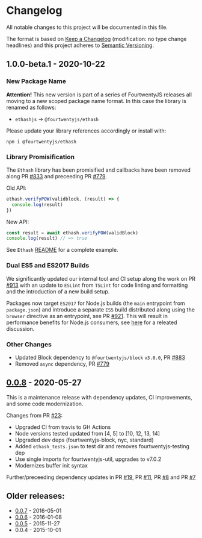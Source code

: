 # Changelog

All notable changes to this project will be documented in this file.

The format is based on [Keep a Changelog](http://keepachangelog.com/en/1.0.0/)
(modification: no type change headlines) and this project adheres to
[Semantic Versioning](http://semver.org/spec/v2.0.0.html).

## 1.0.0-beta.1 - 2020-10-22

### New Package Name

**Attention!** This new version is part of a series of FourtwentyJS releases all moving to a
new scoped package name format. In this case the library is renamed as follows:

- `ethashjs` -> `@fourtwentyjs/ethash`

Please update your library references accordingly or install with:

```shell
npm i @fourtwentyjs/ethash
```

### Library Promisification

The `Ethash` library has been promisified and callbacks have been removed along
PR [#833](https://github.com/420integrated/fourtwentyjs-vm/pull/833) and preceeding PR
[#779](https://github.com/420integrated/fourtwentyjs-vm/pull/779).

Old API:

```typescript
ethash.verifyPOW(validblock, (result) => {
  console.log(result)
})
```

New API:

```typescript
const result = await ethash.verifyPOW(validBlock)
console.log(result) // => true
```

See `Ethash` [README](https://github.com/420integrated/fourtwentyjs-vm/tree/master/packages/ethash#usage)
for a complete example.

[1.0.0]: https://github.com/420integrated/fourtwentyjs-vm/releases/tag/%40fourtwentyjs%2Fethash%401.0.0

### Dual ES5 and ES2017 Builds

We significantly updated our internal tool and CI setup along the work on 
PR [#913](https://github.com/420integrated/fourtwentyjs-vm/pull/913) with an update to `ESLint` from `TSLint` 
for code linting and formatting and the introduction of a new build setup.

Packages now target `ES2017` for Node.js builds (the `main` entrypoint from `package.json`) and introduce
a separate `ES5` build distributed along using the `browser` directive as an entrypoint, see
PR [#921](https://github.com/420integrated/fourtwentyjs-vm/pull/921). This will result
in performance benefits for Node.js consumers, see [here](https://github.com/fourtwentyjs/merkle-patricia-tree/pull/117) for a releated discussion.

### Other Changes

- Updated Block dependency to `@fourtwentyjs/block` `v3.0.0`,
  PR [#883](https://github.com/420integrated/fourtwentyjs-vm/pull/883)
- Removed `async` dependency,
  PR [#779](https://github.com/420integrated/fourtwentyjs-vm/pull/779)

## [0.0.8] - 2020-05-27

This is a maintenance release with dependency updates, CI improvements, and some code modernization.

Changes from PR [#23](https://github.com/fourtwentyjs/ethashjs/pull/23):

- Upgraded CI from travis to GH Actions
- Node versions tested updated from [4, 5] to [10, 12, 13, 14]
- Upgraded dev deps (fourtwentyjs-block, nyc, standard)
- Added `ethash_tests.json` to test dir and removes fourtwentyjs-testing dep
- Use single imports for fourtwentyjs-util, upgrades to v7.0.2
- Modernizes buffer init syntax

Further/preceeding dependency updates in
PR [#19](https://github.com/fourtwentyjs/ethashjs/pull/19),
PR [#11](https://github.com/fourtwentyjs/ethashjs/pull/11),
PR [#8](https://github.com/fourtwentyjs/ethashjs/pull/8) and
PR [#7](https://github.com/fourtwentyjs/ethashjs/pull/7)

[0.0.8]: https://github.com/fourtwentyjs/ethashjs/compare/v0.0.7...v0.0.8

## Older releases:

- [0.0.7](https://github.com/fourtwentyjs/ethashjs/compare/v0.0.6...v0.0.7) - 2016-05-01
- [0.0.6](https://github.com/fourtwentyjs/ethashjs/compare/v0.0.5...v0.0.6) - 2016-01-08
- [0.0.5](https://github.com/fourtwentyjs/ethashjs/compare/v0.0.4...v0.0.5) - 2015-11-27
- 0.0.4 - 2015-10-01

